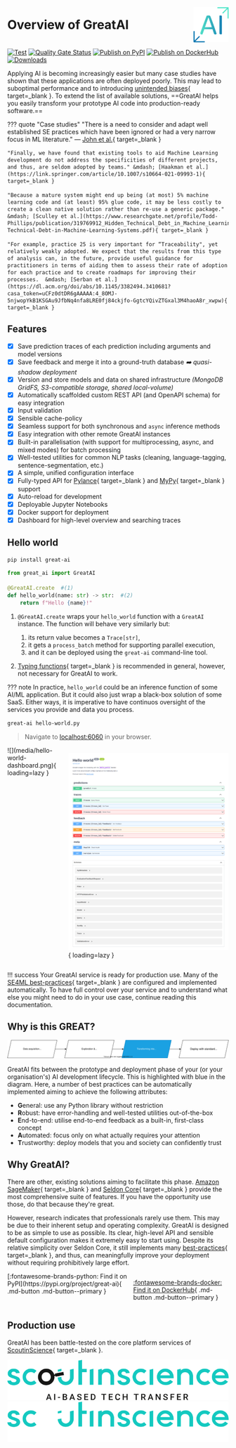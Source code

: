 <div style="display: flex; justify-content: space-between; align-items: center;">
    <h1 style="margin: 0">Overview of GreatAI</h1>
    <img  src="media/logo.png" width=80>
</div>

[![Test](https://github.com/schmelczer/great-ai/actions/workflows/test.yml/badge.svg)](https://github.com/schmelczer/great-ai/actions/workflows/check.yml)
[![Quality Gate Status](https://sonar.scoutinscience.com/api/project_badges/measure?project=great-ai&metric=alert_status)](https://sonar.schmelczer.com/dashboard?id=great-ai)
[![Publish on PyPI](https://github.com/schmelczer/great-ai/actions/workflows/publish.yaml/badge.svg)](https://github.com/schmelczer/great-ai/actions/workflows/publish.yaml)
[![Publish on DockerHub](https://github.com/schmelczer/great-ai/actions/workflows/docker.yaml/badge.svg)](https://github.com/schmelczer/great-ai/actions/workflows/docker.yaml)
[![Downloads](https://pepy.tech/badge/great-ai/month)](https://pepy.tech/project/great-ai)

Applying AI is becoming increasingly easier but many case studies have shown that these applications are often deployed poorly. This may lead to suboptimal performance and to introducing [unintended biases](https://en.wikipedia.org/wiki/Weapons_of_Math_Destruction){ target=_blank }. To extend the list of available solutions, ==GreatAI helps you easily transform your prototype AI code into production-ready software.==

??? quote "Case studies"
    "There is a need to consider and adapt well established SE practices which have been ignored or had a very narrow focus in ML literature."
    &mdash; [John et al.](https://ieeexplore.ieee.org/abstract/document/9359253){ target=_blank }

    "Finally, we have found that existing tools to aid Machine Learning development do not address the specificities of different projects, and thus, are seldom adopted by teams." &mdash; [Haakman et al.](https://link.springer.com/article/10.1007/s10664-021-09993-1){ target=_blank }

    "Because a mature system might end up being (at most) 5% machine learning code and (at least) 95% glue code, it may be less costly to create a clean native solution rather than re-use a generic package." &mdash; [Sculley et al.](https://www.researchgate.net/profile/Todd-Phillips/publication/319769912_Hidden_Technical_Debt_in_Machine_Learning_Systems/links/61e716d68d338833e37a7fd6/Hidden-Technical-Debt-in-Machine-Learning-Systems.pdf){ target=_blank }

    "For example, practice 25 is very important for “Traceability", yet relatively weakly adopted. We expect that the results from this type of analysis can, in the future, provide useful guidance for practitioners in terms of aiding them to assess their rate of adoption for each practice and to create roadmaps for improving their processes.  &mdash; [Serban et al.](https://dl.acm.org/doi/abs/10.1145/3382494.3410681?casa_token=uCFz0dtDR6gAAAAA:4_8OMJ-5njwopYkB1KSGAu9JfbNq4nfa8LRE0fj84ckjfo-GgtcYQivZTGxal3M4haoA8r_xwpw){ target=_blank }

## Features

- [x] Save prediction traces of each prediction including arguments and model versions
- [x] Save feedback and merge it into a ground-truth database *:arrow_right: quasi-shadow deployment*
- [x] Version and store models and data on shared infrastructure *(MongoDB GridFS, S3-compatible storage, shared local-volume)*
- [x] Automatically scaffolded custom REST API (and OpenAPI schema) for easy integration
- [x] Input validation
- [x] Sensible cache-policy
- [x] Seamless support for both synchronous and `async` inference methods
- [x] Easy integration with other remote GreatAI instances
- [x] Built-in parallelisation (with support for multiprocessing, async, and mixed modes) for batch processing
- [x] Well-tested utilities for common NLP tasks (cleaning, language-tagging, sentence-segmentation, etc.)
- [x] A simple, unified configuration interface
- [x] Fully-typed API for [Pylance](https://github.com/microsoft/pylance-release){ target=_blank } and [MyPy](http://mypy-lang.org){ target=_blank } support
- [x] Auto-reload for development
- [x] Deployable Jupyter Notebooks
- [x] Docker support for deployment
- [x] Dashboard for high-level overview and searching traces

## Hello world

```sh
pip install great-ai
```

```python title="hello-world.py" 
from great_ai import GreatAI

@GreatAI.create  #(1) 
def hello_world(name: str) -> str:  #(2) 
    return f"Hello {name}!"
```

1.  `@GreatAI.create` wraps your `hello_world` function with a `GreatAI` instance. The function will behave very similarly but:
    1. its return value becomes a `Trace[str]`,
    2. it gets a `process_batch` method for supporting parallel execution,
    3. and it can be deployed using the `great-ai` command-line tool.

2.  [Typing functions](https://docs.python.org/3/library/typing.html){ target=_blank } is recommended in general, however, not necessary for GreatAI to work.

??? note
    In practice, `hello_world` could be an inference function of some AI/ML application. But it could also just wrap a black-box solution of some SaaS. Either ways, it is imperative to have continuos oversight of the services you provide and data you process.

```sh title="terminal" 
great-ai hello-world.py
```
> Navigate to [localhost:6060](http://127.0.0.1:6060) in your browser.

<div style="display: flex; justify-content: space-evenly;" markdown>
![](media/hello-world-dashboard.png){ loading=lazy }

![](media/hello-world-docs.png){ loading=lazy }
</div>

!!! success
    Your GreatAI service is ready for production use. Many of the [SE4ML best-practices](https://se-ml.github.io){ target=_blank } are configured and implemented automatically. To have full control over your service and to understand what else you might need to do in your use case, continue reading this documentation.

## Why is this GREAT?

![scope of GreatAI](media/scope-simple.drawio.svg)

GreatAI fits between the prototype and deployment phase of your (or your organisation's) AI development lifecycle. This is highlighted with blue in the diagram. Here, a number of best practices can be automatically implemented aiming to achieve the following attributes:

- **G**eneral: use any Python library without restriction
- **R**obust: have error-handling and well-tested utilities out-of-the-box 
- **E**nd-to-end: utilise end-to-end feedback as a built-in, first-class concept
- **A**utomated: focus only on what actually requires your attention
- **T**rustworthy: deploy models that you and society can confidently trust

## Why GreatAI?

There are other, existing solutions aiming to facilitate this phase. [Amazon SageMaker](https://aws.amazon.com/sagemaker){ target=_blank } and [Seldon Core](https://www.seldon.io/solutions/open-source-projects/core){ target=_blank } provide the most comprehensive suite of features. If you have the opportunity use those, do that because they're great.

However, research indicates that professionals rarely use them. This may be due to their inherent setup and operating complexity. GreatAI is designed to be as simple to use as possible. Its clear, high-level API and sensible default configuration makes it extremely easy to start using. Despite its relative simplicity over Seldon Core, it still implements many [best-practices](https://se-ml.github.io){ target=_blank }, and thus, can meaningfully improve your deployment without requiring prohibitively large effort.


<div style="display: flex; justify-content: space-evenly;" markdown>
[:fontawesome-brands-python: Find it on PyPI](https://pypi.org/project/great-ai){ .md-button .md-button--primary }

[:fontawesome-brands-docker: Find it on DockerHub](https://hub.docker.com/repository/docker/schmelczera/great-ai){ .md-button .md-button--primary }
</div>

## Production use

GreatAI has been battle-tested on the core platform services of [ScoutinScience](https://www.scoutinscience.com/){ target=_blank }.

![ScoutinScience logo](media/scoutinscience.svg#only-light)
![ScoutinScience logo](media/scoutinscience-white.svg#only-dark)
